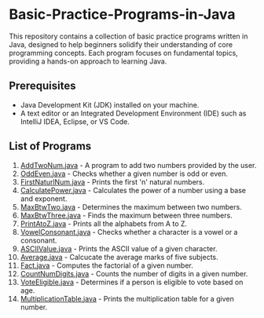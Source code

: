 # Basic-Practice-Programs-in-Java

This repository contains a collection of basic practice programs written in Java, designed to help beginners solidify their understanding of core programming concepts. Each program focuses on fundamental topics, providing a hands-on approach to learning Java.

## Prerequisites

- Java Development Kit (JDK) installed on your machine.
- A text editor or an Integrated Development Environment (IDE) such as IntelliJ IDEA, Eclipse, or VS Code.

## List of Programs

1. [AddTwoNum.java](AddTwoNum.java) - A program to add two numbers provided by the user.
2. [OddEven.java](OddEven.java) - Checks whether a given number is odd or even.
3. [FirstNaturlNum.java](FirstNaturlNum.java) - Prints the first 'n' natural numbers.
4. [CalculatePower.java](CalculatePower.java) - Calculates the power of a number using a base and exponent.
5. [MaxBtwTwo.java](MaxBtwTwo.java) - Determines the maximum between two numbers.
6. [MaxBtwThree.java](MaxBtwThree.java) - Finds the maximum between three numbers.
7. [PrintAtoZ.java](PrintAtoZ.java) - Prints all the alphabets from A to Z.
8. [VowelConsonant.java](VowelConsonant.java) - Checks whether a character is a vowel or a consonant.
9. [ASCIIValue.java](ASCIIValue.java) - Prints the ASCII value of a given character.
10. [Average.java](Average.java) - Calcucate the average marks of five subjects.
11. [Fact.java](Fact.java) - Computes the factorial of a given number.
12. [CountNumDigits.java](CountNumDigits.java) - Counts the number of digits in a given number.
13. [VoteEligible.java](VoteEligible.java) - Determines if a person is eligible to vote based on age.
14. [MultiplicationTable.java](MultiplicationTable.java) - Prints the multiplication table for a given number.
